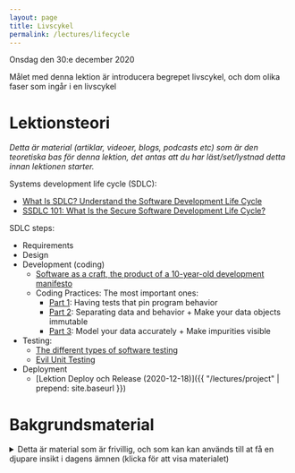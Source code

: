 ```yaml
---
layout: page
title: Livscykel
permalink: /lectures/lifecycle
---
```


Onsdag den 30:e december 2020

Målet med denna lektion är introducera begrepet livscykel, och dom olika faser som ingår i en livscykel


# Lektionsteori
*Detta är material (artiklar, videoer, blogs, podcasts etc) som är den teoretiska bas för denna lektion, det antas att du har läst/set/lystnad detta innan lektionen starter.*

Systems development life cycle (SDLC):
* [What Is SDLC? Understand the Software Development Life Cycle](https://stackify.com/what-is-sdlc/)
* [SSDLC 101: What Is the Secure Software Development Life Cycle?](https://dzone.com/articles/ssdlc-101-what-is-the-secure-software-development)

SDLC steps:
* Requirements
* Design
* Development (coding)
    * [Software as a craft, the product of a 10-year-old development manifesto](https://qz.com/work/1371151/what-happened-to-software-craftsmanship/)
    * Coding Practices: The most important ones:
        * [Part 1](https://www.dotnetcurry.com/patterns-practices/1534/important-coding-practices-part-1): Having tests that pin program behavior
        * [Part 2](https://www.dotnetcurry.com/patterns-practices/1543/important-coding-practices-part-2): Separating data and behavior + Make your data objects immutable
        * [Part 3](https://www.dotnetcurry.com/patterns-practices/important-coding-practices-part-3): Model your data accurately + Make impurities visible
* Testing:
    * [The different types of software testing](https://www.atlassian.com/continuous-delivery/software-testing/types-of-software-testing)
    * [Evil Unit Testing](https://coderanch.com/wiki/718795/Unit-Testing)
* Deployment 
    * [Lektion Deploy och Release (2020-12-18)]({{ "/lectures/project" | prepend: site.baseurl }})

# Bakgrundsmaterial

<details markdown="1">
<summary>Detta är material som är frivillig, och som kan kan används till at få en djupare insikt i dagens ämnen (klicka för att visa materialet)</summary>

*Oftast förklara det material bakgrunden till dagens lektionsteori, går mer på djupet med ämne eller har en annan vinkel på det samma material*

* Systems development life cycle (SDLC):
    * Wikipedia: [Systems development life cycle](https://en.wikipedia.org/wiki/Systems_development_life_cycle)
    * [What is SDLC?](https://www.synopsys.com/glossary/what-is-sdlc.html)
    * [Agile Software Development Life Cycle](https://clickup.com/blog/agile/sdlc-agile/)
    * [SDLC agile model](https://www.w3schools.in/sdlc-tutorial/agile-model/)
    * [XP Life Cycle](https://explainagile.com/agile/xp-extreme-programming/lifecycle/)
    * [From a Bill Gates memo to an industry practice: The story of Security Development Lifecycle](https://www.windowscentral.com/bill-gates-memo-industry-practice-story-security-development-cycle)
    * [Secure SDLC 101](https://www.synopsys.com/blogs/software-security/secure-sdlc/)
* Models:
    * [Software Development Life Cycle: A Guide to Phases and Models](https://ncube.com/blog/software-development-life-cycle-guide)
    * Secure SDLC
        * [Microsoft SDL practices](https://www.microsoft.com/en-us/securityengineering/sdl/practices)
        * [Getting started with the Microsoft SDL](https://www.microsoft.com/en-us/securityengineering/sdl/howto)
        * [NIST 800-160](https://csrc.nist.gov/publications/detail/sp/800-160/vol-1/final)
        * [OWASP SAMM](https://wiki.owasp.org/index.php/OWASP_SAMM_Project)
    * Waterfall model
        * Wikipedia: [Waterfall model](https://en.wikipedia.org/wiki/Waterfall_model)
    * Agile model
        * Wikipedia: [Agile software development](https://en.wikipedia.org/wiki/Agile_software_development)
    * Iterative or incremental model
        * Wikipedia: [Incremental build model](https://en.wikipedia.org/wiki/Incremental_build_model)
    * Spiral model
        * Wikipedia: [Spiral model](https://en.wikipedia.org/wiki/Spiral_model)
    * V-Shaped model
        * Wikipedia: [V-Model](https://en.wikipedia.org/wiki/V-Model_(software_development))
    * Evolutionary prototype
        * Wikipedia: [Software prototyping](https://en.wikipedia.org/wiki/Software_prototyping)
    * Cleanroom
        * Wikipedia: [Cleanroom software engineering](https://en.wikipedia.org/wiki/Cleanroom_software_engineering)
* Design:
    * Wikipedia: [Low Level Design (LLD)](https://en.wikipedia.org/wiki/Low-level_design)
    * Wikipedia: [High level Design (HLD)](https://en.wikipedia.org/wiki/High-level_design)
* Testing:
    * [Why unit tests should not use database?](https://stackoverflow.com/questions/15450957/why-unit-tests-should-not-use-database)
* Development
    * Video (53 min): [SOFTWARE CRAFTSMANSHIP Core Belief](https://www.youtube.com/watch?v=A3uiu_aW4PI)
    * [What Is Lint Code? And Why Is Linting Important?](https://www.perforce.com/blog/qac/what-lint-code-and-why-linting-important)
    * Wikipedia: [Software craftsmanship](https://en.wikipedia.org/wiki/Software_craftsmanship)
    * [Manifesto for Software Craftsmanship](https://manifesto.softwarecraftsmanship.org/)

</details>